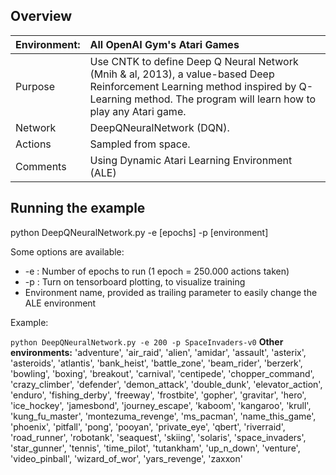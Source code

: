 ## Overview

|Environment:     |All OpenAI Gym's Atari Games
|:---------|:---
|Purpose   |Use CNTK to define Deep Q Neural Network (Mnih & al, 2013), a value-based Deep Reinforcement Learning method inspired by Q-Learning method. The program will learn how to play any Atari game.
|Network   |DeepQNeuralNetwork (DQN).
|Actions  |Sampled from space.
|Comments |Using Dynamic Atari Learning Environment (ALE)

## Running the example

python DeepQNeuralNetwork.py -e [epochs] -p [environment]

Some options are available: 

- -e : Number of epochs to run (1 epoch = 250.000 actions taken)
- -p : Turn on tensorboard plotting, to visualize training
- Environment name, provided as trailing parameter to easily change the ALE environment
 
 Example:
 
 `
 python DeepQNeuralNetwork.py -e 200 -p SpaceInvaders-v0
 `
**Other environments:** 'adventure', 'air_raid', 'alien', 'amidar', 'assault', 'asterix', 'asteroids', 'atlantis', 'bank_heist', 'battle_zone', 'beam_rider', 'berzerk', 'bowling', 'boxing', 'breakout', 'carnival', 'centipede', 'chopper_command', 'crazy_climber', 'defender', 'demon_attack', 'double_dunk', 'elevator_action', 'enduro', 'fishing_derby', 'freeway', 'frostbite', 'gopher', 'gravitar', 'hero', 'ice_hockey', 'jamesbond', 'journey_escape', 'kaboom', 'kangaroo', 'krull', 'kung_fu_master', 'montezuma_revenge', 'ms_pacman', 'name_this_game', 'phoenix', 'pitfall', 'pong', 'pooyan', 'private_eye', 'qbert', 'riverraid', 'road_runner', 'robotank', 'seaquest', 'skiing', 'solaris', 'space_invaders', 'star_gunner', 'tennis', 'time_pilot', 'tutankham', 'up_n_down', 'venture', 'video_pinball', 'wizard_of_wor', 'yars_revenge', 'zaxxon'
